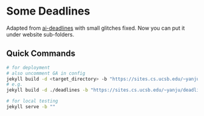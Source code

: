 # Some Deadlines

Adapted from [ai-deadlines](https://github.com/paperswithcode/ai-deadlines) with small glitches fixed. Now you can put it under website sub-folders.

## Quick Commands

```bash
# for deployment
# also uncomment GA in config
jekyll build -d <target_directory> -b "https://sites.cs.ucsb.edu/~yanju/deadlines"
# e.g.
jekyll build -d ./deadlines -b "https://sites.cs.ucsb.edu/~yanju/deadlines"
```

```bash
# for local testing
jekyll serve -b ""
```

